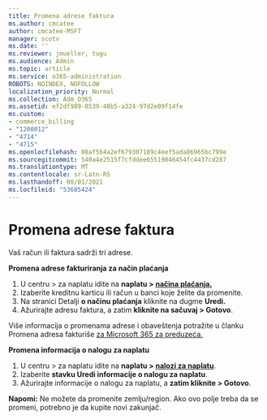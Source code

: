 ```yaml
---
title: Promena adrese faktura
ms.author: cmcatee
author: cmcatee-MSFT
manager: scotv
ms.date: ''
ms.reviewer: jmueller, tugu
ms.audience: Admin
ms.topic: article
ms.service: o365-administration
ROBOTS: NOINDEX, NOFOLLOW
localization_priority: Normal
ms.collection: Adm_O365
ms.assetid: ef2df989-8539-48b5-a324-97d2e09f14fe
ms.custom:
- commerce_billing
- "1200012"
- "4714"
- "4715"
ms.openlocfilehash: 88af5b4a2ef679307189c4eef5ada86965bc799e
ms.sourcegitcommit: 540a4e2515f7cfddee65519046454fc4437cd287
ms.translationtype: MT
ms.contentlocale: sr-Latn-RS
ms.lasthandoff: 08/01/2021
ms.locfileid: "53685424"
---
```

# <a name="change-your-billing-address"></a>Promena adrese faktura

Vaš račun ili faktura sadrži tri adrese.

**Promena adrese fakturiranja za način plaćanja**

1. U centru > za naplatu idite na **naplatu > [načina plaćanja.](https://go.microsoft.com/fwlink/p/?linkid=2018806)**
2. Izaberite kreditnu karticu ili račun u banci koje želite da promenite.
3. Na stranici Detalji **o načinu plaćanja** kliknite na dugme **Uredi.**
4. Ažurirajte adresu faktura, a zatim **kliknite na sačuvaj > Gotovo**.

Više informacija o promenama adrese i obaveštenja potražite u članku Promena adresa fakturiše [za Microsoft 365 za preduzeća.](/microsoft-365/commerce/billing-and-payments/change-your-billing-addresses)

**Promena informacija o nalogu za naplatu**

1. U centru > za naplatu idite na **naplatu > [nalozi za naplatu](https://admin.microsoft.com/Adminportal/Home?source=applauncher#/BillingAccounts/billing-accounts)**.
2. Izaberite **stavku Uredi informacije o nalogu za naplatu**.
3. Ažurirajte informacije o nalogu za naplatu, a **zatim kliknite > Gotovo**.

**Napomi:** Ne možete da promenite zemlju/region. Ako ovo polje treba da se promeni, potrebno je da kupite novi zakunjač.
